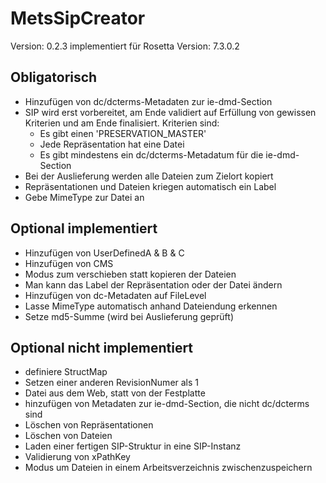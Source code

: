 # MetsSipCreator

Version: 0.2.3
implementiert für Rosetta Version: 7.3.0.2

## Obligatorisch

* Hinzufügen von dc/dcterms-Metadaten zur ie-dmd-Section
* SIP wird erst vorbereitet, am Ende validiert auf Erfüllung von gewissen Kriterien und am Ende finalisiert. Kriterien sind:
  * Es gibt einen 'PRESERVATION_MASTER'
  * Jede Repräsentation hat eine Datei
  * Es gibt mindestens ein dc/dcterms-Metadatum für die ie-dmd-Section
* Bei der Auslieferung werden alle Dateien zum Zielort kopiert
* Repräsentationen und Dateien kriegen automatisch ein Label
* Gebe MimeType zur Datei an

## Optional implementiert

* Hinzufügen von UserDefinedA & B & C
* Hinzufügen von CMS
* Modus zum verschieben statt kopieren der Dateien
* Man kann das Label der Repräsentation oder der Datei ändern
* Hinzufügen von dc-Metadaten auf FileLevel
* Lasse MimeType automatisch anhand Dateiendung erkennen
* Setze md5-Summe (wird bei Auslieferung geprüft)

## Optional nicht implementiert

* definiere StructMap
* Setzen einer anderen RevisionNumer als 1
* Datei aus dem Web, statt von der Festplatte
* hinzufügen von Metadaten zur ie-dmd-Section, die nicht dc/dcterms sind
* Löschen von Repräsentationen
* Löschen von Dateien
* Laden einer fertigen SIP-Struktur in eine SIP-Instanz
* Validierung von xPathKey
* Modus um Dateien in einem Arbeitsverzeichnis zwischenzuspeichern